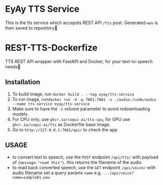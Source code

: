 # EyAy TTS Service
This is the tts service which accepsts REST API `/tts` post. Generated `wav` is then saved to repository🤖
# REST-TTS-Dockerfize
TTS REST API wrapper with FastAPI and Docker, for your text-to-speech needs🤖

## Installation
1. To build image, run `docker build . --tag eyay/tts-service`
1. To run image, run`docker run -d -p 7861:7861 -v ./audio:/code/audio --name tts-service eyay/tts-service`
1. Make sure to have the `-v` volume parameter to avoid redownloading models.
1. For CPU only, use `ghcr.io/coqui-ai/tts-cpu`, for GPU use `ghcr.io/coqui-ai/tts` as Dockerfile base image.
1. Go to `http://127.0.0.1:7861/api/` to check the app

## USAGE
* to convert text to speech, use the `POST` endpoint `/api/tts/`
with payload of `{message:"read this"}`. this returns the filename of the audio
* to read back converted speech, use the `GET` endpoint `/api/voice/`
with audio filename set a query params `name`  e.g. `.../api/voice?name=sample01.wav`

